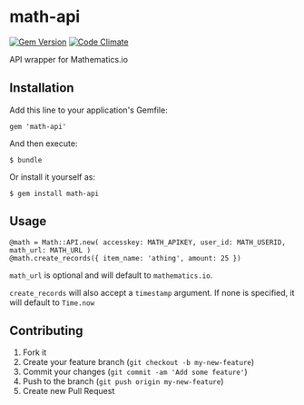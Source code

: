 # math-api

[![Gem Version](https://badge.fury.io/rb/math-api.png)](http://badge.fury.io/rb/math-api)
[![Code Climate](https://codeclimate.com/github/neiltron/math-api.png)](https://codeclimate.com/github/neiltron/math-api)

API wrapper for Mathematics.io

## Installation

Add this line to your application's Gemfile:

    gem 'math-api'

And then execute:

    $ bundle

Or install it yourself as:

    $ gem install math-api

## Usage

    @math = Math::API.new( accesskey: MATH_APIKEY, user_id: MATH_USERID, math_url: MATH_URL )
    @math.create_records({ item_name: 'athing', amount: 25 })

`math_url` is optional and will default to `mathematics.io`.

`create_records` will also accept a `timestamp` argument. If none is specified, it will default to `Time.now`

## Contributing

1. Fork it
2. Create your feature branch (`git checkout -b my-new-feature`)
3. Commit your changes (`git commit -am 'Add some feature'`)
4. Push to the branch (`git push origin my-new-feature`)
5. Create new Pull Request
